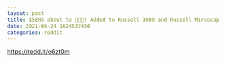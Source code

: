 ```yaml
--- 
layout: post 
title: $SENS about to 🚀🚀🚀! Added to Russell 3000 and Russell Mircocap 
date: 2021-06-24 1624537450 
categories: reddit 
--- 
```

https://redd.it/o6zt0m
